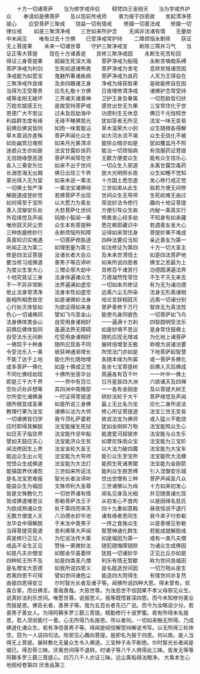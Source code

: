 <!-- { "loadSidebar": true } -->
　　十方一切诸菩萨　　当为修学戒伴侣
　　释梵四王金刚天　　当为学戒外护众
　　奉请如是佛菩萨　　及以现前传戒师
　　普为报于四恩故　　发起清净菩提心
　　应受菩萨三聚戒　　饶益一切有情戒
　　修摄一切善法戒　　修摄一切律仪戒
　　如是三聚清净戒　　三世如来所护念
　　无闻非法诸有情　　无量劫中未闻见
　　唯有过去十方佛　　已受净戒常护持
　　二障烦恼永断除　　获证无上菩提果
　　未来一切诸世尊　　守护三聚净戒宝
　　断除三障并习气　　当证正等大菩提
　　现在十方诸善逝　　具修三聚净戒因
　　永断生死苦轮回　　得证三身菩提果
　　超越生死深大海　　菩萨净戒为船筏
　　永断贪嗔痴系缚　　菩萨净戒为利剑
　　生死崄道诸怖畏　　菩萨净戒为舍宅
　　息除贫贱诸苦因　　净戒能为如意宝
　　鬼魅所著诸疾病　　菩萨净戒为良药
　　人天为王得自在　　三聚净戒作良缘
　　及余四趣诸王身　　净戒为缘获胜果
　　是故能修自在因　　当得为王受尊贵
　　应先礼敬十方佛　　日夜增修清净戒
　　诸佛护念常受持　　戒等金刚无破坏
　　三界诸天诸善神　　卫护王身及眷属
　　一切怨敌皆归伏　　万姓欢娱感王化
　　是故受持菩萨戒　　感世出世无为果
　　三宝常住化于世　　恩德广大不思议
　　过未及现劫海中　　功德利生无休息
　　佛日千光恒照世　　利益群生度有缘
　　无缘不睹佛慈光　　犹如盲者无所见
　　法宝一味无变易　　前佛后佛说皆同
　　如雨一味普能沾　　草木滋荣大小别
　　众生随根各得解　　草木禀润亦差殊
　　菩萨声闻化众生　　如大河水流不竭
　　众生无信化不被　　如处幽冥日难照
　　如来月光甚清凉　　能除众暗亦如是
　　犹如覆盆月不照　　迷惑众生亦如是
　　法宝甘露妙良药　　能治一切烦恼病
　　有信服药证菩提　　无信随缘堕恶道
　　菩萨声闻常在世　　无数方便度众生
　　能有众生信乐心　　各入三乘安乐位
　　如来不出于世间　　一切众生入邪道
　　永离甘露饮毒药　　长溺苦海无出期
　　佛日出现三千界　　放大光明照长夜
　　众生如睡不觉知　　蒙光得入无为室
　　如来未说一乘法　　十方国土悉空虚
　　发心修行成正觉　　一切佛土皆严净
　　一乘法宝诸佛母　　三世如来从此生
　　般若方便无间修　　解脱道成登妙觉
　　若佛菩萨不出现　　世间众生无导师
　　生死崄难无由过　　如何得至于宝所
　　以大愿力为善友　　常说妙法令修行
　　趣向十地证菩提　　善入涅槃安乐处
　　大悲菩萨化世间　　方便引导众生故
　　内秘一乘真实行　　外现缘觉及声闻
　　钝根小智闻一乘　　怖畏发心经多劫
　　不知身有如来藏　　唯欣寂灭厌尘劳
　　众生本有菩提种　　悉在赖耶藏识中
　　若遇善友发大心　　三种炼磨修妙行
　　永断烦恼所知障　　证得如来常住身
　　菩提妙果不难成　　真善知识实难遇
　　一切菩萨修胜道　　四种法要应当知
　　亲近善友为第一　　听闻正法为第二
　　如理思量为第三　　如法修证为第四
　　十方一切大圣主　　修是四法证菩提
　　汝诸长者大会众　　及未来世清信士
　　如是四法菩萨地　　要当修习成佛道
　　善男子等应谛听　　如来所说四恩者
　　佛宝之恩最为上　　为度众生发大心
　　三僧企邪大劫中　　具修百千诸苦行
　　功德圆满遍法界　　十地究竟证三身
　　法身体遍诸众生　　万德凝然性常住
　　不生不灭无来去　　不一不异非常断
　　法界遍满如虚空　　一切如来共修证
　　有为无为诸功德　　依止法身常清净
　　法身本性如虚空　　远离六尘无所染
　　法身无形离诸相　　能相所相悉皆空
　　如是诸佛妙法身　　戏论言辞相寂灭
　　远离一切诸分别　　心行处灭体皆如
　　为欲证得如来身　　菩萨善修于万行
　　智体无为真法性　　色心一切诸佛同
　　譬如飞鸟至金山　　能使鸟身同彼色
　　一切菩萨如飞鸟　　法身佛体类金山
　　自受用身诸相好　　一一遍满十方刹
　　四智圆明受法乐　　前佛后佛体皆同
　　虽遍法界无障碍　　如是妙境不思议
　　是身常住报佛土　　自受法乐无间断
　　佗受用身诸相好　　随机应现无增减
　　为化地上诸菩萨　　一佛现于十种身
　　随所应现各不同　　展转倍增至无极
　　称根为说诸法要　　令受法乐入一乘
　　彼获神通渐增长　　所悟法门亦如是
　　下地菩萨起智慧　　不能了达于上地
　　能化所化随地增　　各随本缘为所属
　　或一菩萨多佛化　　或多菩萨一佛化
　　如是十佛成正觉　　各坐七宝菩提树
　　前佛入灭后佛成　　不同化佛经劫现
　　十佛所坐莲华台　　周遍各有百千叶
　　一一叶中一佛土　　即是三千大千界
　　一一界中有百亿　　日月星辰四大洲
　　六欲诸天及四禅　　空处识处非想等
　　其四洲中南赡部　　一一各有金刚座
　　及以菩提大树王　　尔所变化诸佛身
　　一时证得菩提道　　转妙法轮于大千
　　菩萨缘觉及声闻　　随所根宜成圣果
　　如是所说三身佛　　最上无比名为宝
　　应化二身所说法　　教理行果为法宝
　　诸佛以法为大师　　修心所证菩提道
　　法宝三世无变易　　一切诸佛皆归学
　　我今顶礼萨婆若　　故说法宝为佛师
　　或入猛火不能烧　　应时即得真解脱
　　法宝能摧生死狱　　犹如金刚碎万物
　　法宝能照众生心　　如日天子临空界
　　法宝能作坚牢船　　能渡爱河超彼岸
　　法宝能与众生乐　　譬如天鼓应天心
　　法宝能济众生贫　　如摩尼珠雨众宝
　　法宝能为三宝阶　　闻法修因生上界
　　法宝金轮大圣王　　以大法力破四魔
　　法宝能为大宝车　　能运众生出火宅
　　法宝能为大导师　　能引众生至宝所
　　法宝能吹大法螺　　觉悟众生成佛道
　　法宝能为大法灯　　能照生死诸黑闇
　　法宝能为金刚箭　　能镇国界伏诸怨
　　三世如来所说法　　能利众生脱苦缚
　　引入涅槃安乐城　　是名法宝恩难报
　　智光长者汝谛听　　世出世僧有三种
　　菩萨声闻圣凡众　　能益众生为福田
　　文殊师利大圣尊　　三世诸佛以为母
　　十方如来初发心　　皆是文殊教化力
　　一切世界诸有情　　闻名见身及光相
　　并见随类诸化现　　皆成佛道难思议
　　弥勒菩萨法王子　　从初发心不食肉
　　以是因缘名慈氏　　为欲成熟诸众生
　　处于第四兜率天　　四十九重如意殿
　　昼夜恒说不退行　　无数方便度人天
　　八功德水妙华池　　诸有缘者悉同生
　　我今弟子付弥勒　　龙华会中得解脱
　　于末法中善男子　　一抟之食施众生
　　以是善根见弥勒　　当得菩提究竟道
　　舍利弗等大声闻　　智慧神通化群生
　　若能成就解脱戒　　真是修行正见人
　　为佗说法传大乘　　如是福田为第一
　　或有一类凡夫僧　　戒品不全生正见
　　赞咏一乘微妙法　　随犯随悔障销除
　　为诸众生成佛因　　如是凡夫亦僧宝
　　如郁金华虽萎悴　　犹胜一切诸妙华
　　正见比丘亦如是　　四种轮王所不及
　　如是四类圣凡僧　　利乐有情无暂歇
　　称为世间良福田　　是名僧宝大恩德
　　如我所说四恩义　　是名能造世间因
　　一切万物从是生　　若离四恩不可得
　　譬如世间诸色尘　　能造四大而得生
　　有情世间亦复然　　由彼四恩得安立
　　尔时智光长者及诸子等。闻佛所说四种大恩。得未曾有。欢喜合掌。而白佛言。善哉善哉。大慈世尊。为浊恶世不信因果不孝父母邪见众生。说真妙法利乐世间。唯愿世尊。说报恩义。我等既悟甚深四恩。而今未知修何善业而报是恩。佛告长者。善男子等。我为五百长者先已广说。而今为汝略说少分。若善男子善女人。为得阿耨多罗三藐三菩提。精勤修行十波罗蜜。若有所得未名报恩。若人须臾能行一善。心无所得乃名报恩。所以者何。一切如来触无所得。乃成佛道化诸众生。若有净信善男子等。得闻是经信解受持解说书写。以无所得三轮体空。窃为一人说四句法。除邪见心趣向菩提。是即名为报于四恩。何以故。是人当得无上菩提。展转教化无量众生令入佛道。三宝种子永不断绝。尔时智光长者闻是偈已。得忍辱三昧。厌离世间得不退转。时诸子等八千人俱得此三昧。皆发无等等阿耨多罗三藐三菩提心。四万八千人亦证三昧。远尘离垢得法眼净。
大乘本生心地观经卷第四
厌舍品第三
